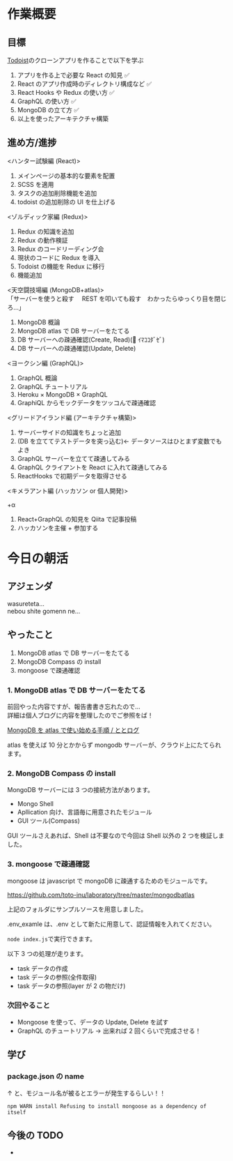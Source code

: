 # 作業概要

## 目標

[Todoist](https://todoist.com/app)のクローンアプリを作ることで以下を学ぶ

1. アプリを作る上で必要な React の知見 ✅
2. React のアプリ作成時のディレクトリ構成など ✅
3. React Hooks や Redux の使い方 ✅
4. GraphQL の使い方 ✅
5. MongoDB の立て方 ✅
6. 以上を使ったアーキテクチャ構築

## 進め方/進捗

<ハンター試験編 (React)>

1. メインページの基本的な要素を配置
2. SCSS を適用
3. タスクの追加削除機能を追加
4. todoist の追加削除の UI を仕上げる

<ゾルディック家編 (Redux)>

1. Redux の知識を追加
2. Redux の動作検証
3. Redux のコードリーディング会
4. 現状のコードに Redux を導入
5. Todoist の機能を Redux に移行
6. 機能追加

<天空闘技場編 (MongoDB+atlas)>  
「サーバーを使うと殺す　 REST を叩いても殺す　わかったらゆっくり目を閉じろ…」

1. MongoDB 概論
2. MongoDB atlas で DB サーバーをたてる
3. DB サーバーへの疎通確認(Create, Read)(💪 ｲﾏｺｺﾀﾞｾﾞ)
4. DB サーバーへの疎通確認(Update, Delete)

<ヨークシン編 (GraphQL)>

1. GraphQL 概論
2. GraphQL チュートリアル
3. Heroku × MongoDB × GraphQL
4. GraphiQL からモックデータをツッコんで疎通確認

<グリードアイランド編 (アーキテクチャ構築)>

1. サーバーサイドの知識をちょっと追加
2. (DB を立ててテストデータを突っ込む)← データソースはひとまず変数でもよき
3. GraphQL サーバーを立てて疎通してみる
4. GraphQL クライアントを React に入れて疎通してみる
5. ReactHooks で初期データを取得させる

<キメラアント編 (ハッカソン or 個人開発)>

+α

1. React+GraphQL の知見を Qiita で記事投稿
2. ハッカソンを主催 + 参加する

# 今日の朝活

## アジェンダ

wasureteta...  
nebou shite gomenn ne...

## やったこと

1. MongoDB atlas で DB サーバーをたてる
2. MongoDB Compass の install
3. mongoose で疎通確認

### 1. MongoDB atlas で DB サーバーをたてる

前回やった内容ですが、報告書書き忘れたので…  
詳細は個人ブログに内容を整理したのでご参照をば！

[MongoDB を atlas で使い始める手順 / ととログ](https://totoinu.com/article/tech_tips/mongodb_atlas_introduction)

atlas を使えば 10 分とかからず mongodb サーバーが、クラウド上にたてられます。

### 2. MongoDB Compass の install

MongoDB サーバーには 3 つの接続方法があります。

- Mongo Shell
- Apllication 向け、言語毎に用意されたモジュール
- GUI ツール(Compass)

GUI ツールさえあれば、Shell は不要なので今回は Shell 以外の 2 つを検証しました。

### 3. mongoose で疎通確認

mongoose は javascript で mongoDB に疎通するためのモジュールです。

https://github.com/toto-inu/laboratory/tree/master/mongodbatlas

上記のフォルダにサンプルソースを用意しました。

.env_examle は、.env として新たに用意して、認証情報を入れてください。

`node index.js`で実行できます。

以下 3 つの処理が走ります。

- task データの作成
- task データの参照(全件取得)
- task データの参照(layer が 2 の物だけ)

### 次回やること

- Mongoose を使って、データの Update, Delete を試す
- GraphQL のチュートリアル
  → 出来れば 2 回くらいで完成させる！

## 学び

### package.json の name

↑ と、モジュール名が被るとエラーが発生するらしい！！

`npm WARN install Refusing to install mongoose as a dependency of itself`

## 今後の TODO

-
